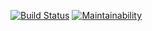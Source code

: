[![Build Status](https://travis-ci.com/Rustem-A/php-project-lvl2.svg?branch=master)](https://travis-ci.com/Rustem-A/php-project-lvl2) [![Maintainability](https://api.codeclimate.com/v1/badges/352fe904abb9da3e0e75/maintainability)](https://codeclimate.com/github/Rustem-A/php-project-lvl2/maintainability)
